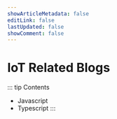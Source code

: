 ```yaml
---
showArticleMetadata: false
editLink: false
lastUpdated: false
showComment: false
---
```


# IoT Related Blogs

::: tip Contents
- Javascript
- Typescript
:::